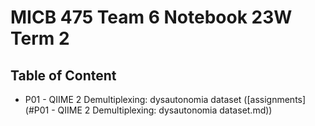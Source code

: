 # MICB 475 Team 6 Notebook 23W Term 2 


## Table of Content
  * P01 - QIIME 2 Demultiplexing: dysautonomia dataset ([assignments](#P01 - QIIME 2 Demultiplexing: dysautonomia dataset.md))

